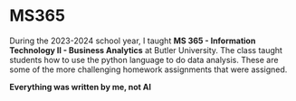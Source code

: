 # MS365
During the 2023-2024 school year, I taught **MS 365 - Information Technology II - Business Analytics** at Butler University. The class taught students how to use the python language to do data analysis. These are some of the more challenging homework assignments that were assigned.

**Everything was written by me, not AI**

